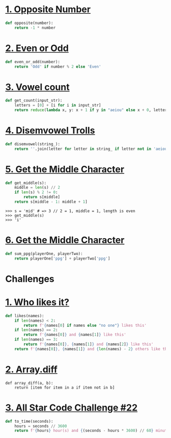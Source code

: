 # [1. Opposite Number](https://www.codewars.com/kata/56dec885c54a926dcd001095)

```python
def opposite(number):
    return -1 * number
```

# [2. Even or Odd](https://www.codewars.com/kata/53da3dbb4a5168369a0000fe/train/python)

```python
def even_or_odd(number):
    return 'Odd' if number % 2 else 'Even'
```

# [3. Vowel count](https://www.codewars.com/kata/54ff3102c1bad923760001f3)

```python
def get_count(input_str):
    letters = [0] + [i for i in input_str]
    return reduce(lambda x, y: x + 1 if y in "aeiou" else x + 0, letters)
```

# [4. Disemvowel Trolls](https://www.codewars.com/kata/52fba66badcd10859f00097e)

```python
def disemvowel(string_):
    return ''.join(letter for letter in string_ if letter not in 'aeiouAEIOU')

```

# [5. Get the Middle Character](https://www.codewars.com/kata/56747fd5cb988479af000028)

```python
def get_middle(s):
    middle = len(s) // 2
    if len(s) % 2 != 0:
        return s[middle]
    return s[middle - 1: middle + 1]
```

```Pyt
>>> s = 'mid' # => 3 // 2 = 1, middle = 1, length is even
>>> get_middle(s)
>>> 'i'
```

# [6. Get the Middle Character](https://www.codewars.com/kata/5863f97fb3a675d9a700003f/python)

```python
def sum_ppg(playerOne, playerTwo):
    return playerOne['ppg'] + playerTwo['ppg']
```



# Challenges

# [1. Who likes it?](https://www.codewars.com/kata/5266876b8f4bf2da9b000362)

```python
def likes(names):
    if len(names) < 2:
        return f'{names[0] if names else "no one"} likes this'
    if len(names) == 2:
        return f'{names[0]} and {names[1]} like this'
    if len(names) == 3:
        return f'{names[0]}, {names[1]} and {names[2]} like this'
    return f'{names[0]}, {names[1]} and {len(names) - 2} others like this'
```

# [2. Array.diff](https://www.codewars.com/kata/523f5d21c841566fde000009/python)

```pyth
def array_diff(a, b):
    return [item for item in a if item not in b]
```

# [3. All Star Code Challenge #22](https://www.codewars.com/kata/5865cff66b5699883f0001aa)

```python
def to_time(seconds):
    hours = seconds // 3600
    return f'{hours} hour(s) and {(seconds - hours * 3600) // 60} minute(s)'
```

